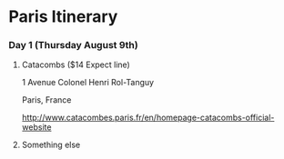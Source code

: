 # Paris Itinerary

### Day 1 (Thursday August 9th)

1. Catacombs ($14 Expect line)

   1 Avenue Colonel Henri Rol-Tanguy

   Paris, France

   http://www.catacombes.paris.fr/en/homepage-catacombs-official-website

2. Something else 
